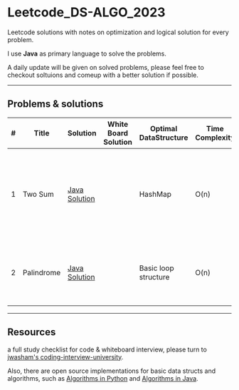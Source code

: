# Leetcode_DS-ALGO_2023
Leetcode solutions with notes on optimization and logical solution for every problem. 

I use <b>Java</b> as primary language to solve the problems.

A daily update will be given on solved problems, please feel free to checkout soltuions and comeup with a better solution if possible. 

---
## Problems & solutions

| # | Title | Solution | White Board Solution | Optimal DataStructure | Time Complexity |Description | New Resource|
|---| -------- | ----------- | -------------- |--------------------- | --------- | --------- | ------------|
| 1 | Two Sum | <a href="https://github.com/anudeep-17/Leetcode_DS-ALGO_2023/blob/Anudeep_progress/Two_sum.java">Java Solution</a> | | HashMap | O(n) | a targeted sum must be generated from given array of numbers and return their indices | Hashmap|
| 2 | Palindrome | <a href="https://github.com/anudeep-17/Leetcode_DS-ALGO_2023/blob/Anudeep_progress/Palindrome.java">Java Solution</a> |  | Basic loop structure | O(n) | the given number will be determined to be palindrome or not | Modulous and Math way of thinking |

---
## Resources 
a full study checklist for code & whiteboard interview, please turn to [jwasham's coding-interview-university](https://github.com/jwasham/coding-interview-university).

Also, there are open source implementations for basic data structs and algorithms, such as [Algorithms in Python](https://github.com/TheAlgorithms/Python) and [Algorithms in Java](https://github.com/TheAlgorithms/Java).
